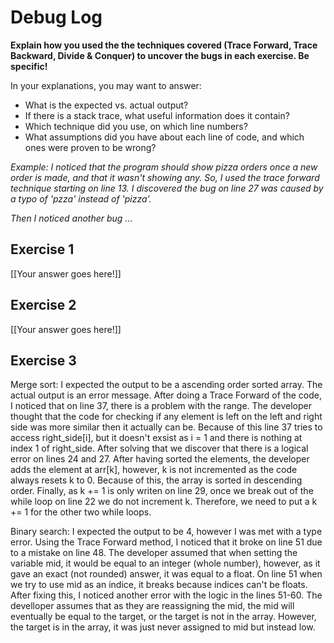 # Debug Log

**Explain how you used the the techniques covered (Trace Forward, Trace Backward, Divide & Conquer) to uncover the bugs in each exercise. Be specific!**

In your explanations, you may want to answer:

- What is the expected vs. actual output?
- If there is a stack trace, what useful information does it contain?
- Which technique did you use, on which line numbers?
- What assumptions did you have about each line of code, and which ones were proven to be wrong?

_Example: I noticed that the program should show pizza orders once a new order is made, and that it wasn't showing any. So, I used the trace forward technique starting on line 13. I discovered the bug on line 27 was caused by a typo of 'pzza' instead of 'pizza'._

_Then I noticed another bug ..._

## Exercise 1

[[Your answer goes here!]]

## Exercise 2

[[Your answer goes here!]]

## Exercise 3

Merge sort:
I expected the output to be a ascending order sorted array. The actual output is an error message. After doing a Trace Forward of the code, I noticed that on line 37, there is a problem with the range. The developer thought that the code for checking if any element is left on the left and right side was more similar then it actually can be. Because of this line 37 tries to access right_side[i], but it doesn't exsist as i = 1 and there is nothing at index 1 of right_side. After solving that we discover that there is a logical error on lines 24 and 27. After having sorted the elements, the developer adds the element at arr[k], however, k is not incremented as the code always resets k to 0. Because of this, the array is sorted in descending order. Finally, as k += 1 is only writen on line 29, once we break out of the while loop on line 22 we do not increment k. Therefore, we need to put a k += 1 for the other two while loops.

Binary search:
I expected the output to be 4, however I was met with a type error. Using the Trace Forward method, I noticed that it broke on line 51 due to a mistake on line 48. The developer assumed that when setting the variable mid, it would be equal to an integer (whole number), however, as it gave an exact (not rounded) answer, it was equal to a float. On line 51 when we try to use mid as an indice, it breaks because indices can't be floats. After fixing this, I noticed another error with the logic in the lines 51-60. The develloper assumes that as they are reassigning the mid, the mid will eventually be equal to the target, or the target is not in the array. However, the target is in the array, it was just never assigned to mid but instead low.
